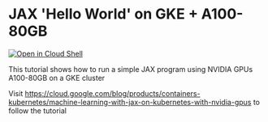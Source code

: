 # JAX 'Hello World' on GKE + A100-80GB

[![Open in Cloud Shell](https://gstatic.com/cloudssh/images/open-btn.svg)](https://ssh.cloud.google.com/cloudshell/editor?cloudshell_git_repo=https://github.com/GoogleCloudPlatform/kubernetes-engine-samples&cloudshell_tutorial=README.md&cloudshell_workspace=ai-ml/gke-a100-jax)

This tutorial shows how to run a simple JAX program using NVIDIA GPUs A100-80GB on a GKE cluster

Visit https://cloud.google.com/blog/products/containers-kubernetes/machine-learning-with-jax-on-kubernetes-with-nvidia-gpus to follow the tutorial

